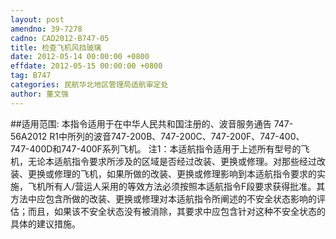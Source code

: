 ```yaml
---
layout: post
amendno: 39-7278
cadno: CAD2012-B747-05
title: 检查飞机风挡玻璃
date: 2012-05-14 00:00:00 +0800
effdate: 2012-05-15 00:00:00 +0800
tag: B747
categories: 民航华北地区管理局适航审定处
author: 董文强
---
```


##适用范围:
本指令适用于在中华人民共和国注册的、波音服务通告 747-56A2012 R1中所列的波音747-200B、747-200C、747-200F、747-400、 747-400D和747-400F系列飞机。
注1：本适航指令适用于上述所有型号的飞机，无论本适航指令要求所涉及的区域是否经过改装、更换或修理。对那些经过改装、更换或修理的飞机，如果所做的改装、更换或修理影响到本适航指令要求的实施，飞机所有人/营运人采用的等效方法必须按照本适航指令F段要求获得批准。其方法中应包含所做的改装、更换或修理对本适航指令所阐述的不安全状态影响的评估；而且，如果该不安全状态没有被消除，其要求中应包含针对这种不安全状态的具体的建议措施。


